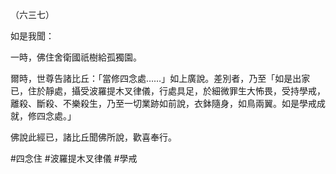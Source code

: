 （六三七）

如是我聞：

一時，佛住舍衛國祇樹給孤獨園。

爾時，世尊告諸比丘：「當修四念處……」如上廣說。差別者，乃至「如是出家已，住於靜處，攝受波羅提木叉律儀，行處具足，於細微罪生大怖畏，受持學戒，離殺、斷殺、不樂殺生，乃至一切業跡如前說，衣鉢隨身，如鳥兩翼。如是學戒成就，修四念處。」

佛說此經已，諸比丘聞佛所說，歡喜奉行。



#四念住
#波羅提木叉律儀
#學戒
